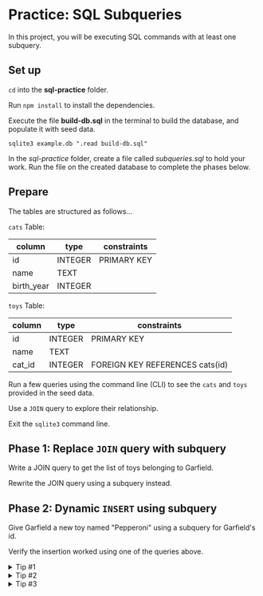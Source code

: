 # Practice: SQL Subqueries

In this project, you will be executing SQL commands with at least one subquery.

## Set up

`cd` into the __sql-practice__ folder.

Run `npm install` to install the dependencies.

Execute the file __build-db.sql__ in the terminal to build the database,
and populate it with seed data.

```shell
sqlite3 example.db ".read build-db.sql"
```

In the _sql-practice_ folder, create a file called _subqueries.sql_ to hold your
work. Run the file on the created database to complete the phases below.

## Prepare

The tables are structured as follows...

`cats` Table:

| column     | type    | constraints |
| ---------- | ------- | ----------- |
| id         | INTEGER | PRIMARY KEY |
| name       | TEXT    |             |
| birth_year | INTEGER |             |

`toys` Table:

| column | type    | constraints                     |
| ------ | ------- | ------------------------------- |
| id     | INTEGER | PRIMARY KEY                     |
| name   | TEXT    |                                 |
| cat_id | INTEGER | FOREIGN KEY REFERENCES cats(id) |

Run a few queries using the command line (CLI) to see the `cats` and `toys`
provided in the seed data.

Use a `JOIN` query to explore their relationship.

Exit the `sqlite3` command line.

## Phase 1: Replace `JOIN` query with subquery

Write a JOIN query to get the list of toys belonging to Garfield.

Rewrite the JOIN query using a subquery instead.

## Phase 2: Dynamic `INSERT` using subquery

Give Garfield a new toy named "Pepperoni" using a subquery for Garfield's id.

Verify the insertion worked using one of the queries above.

<details>
<summary>Tip #1</summary>
If you place the <code>INSERT</code> between the <code>JOIN</code> query and the subquery, you'll "automatically" have before-and-after testing.
</details>

<details>
<summary>Tip #2</summary>
You can write additional text to the screen using <code>SELECT</code> to return a constant. (Research this online if you're not sure how to do it.)
</details>

<details>
<summary>Tip #3</summary>
You can put multiple <code>.read</code> commands in the same shell command for faster testing (e.g. rebuild from seed data followed by subqueries).
<pre><code class="language-shell">sqlite3 example.db ".read build-db.sql" ".read subqueries.sql"</code></pre>
</details>